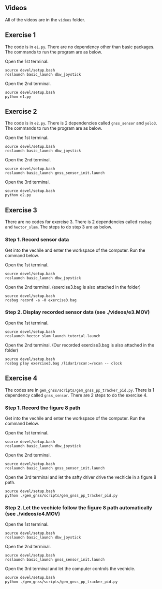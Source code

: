 ## Videos
All of the videos are in the `videos` folder.


## Exercise 1
The code is in `e1.py`. There are no dependency other than basic packages. The commands to run the program are as below.

Open the 1st terminal.

    source devel/setup.bash
    roslaunch basic_launch dbw_joystick

Open the 2nd terminal.

    source devel/setup.bash
    python e1.py

## Exercise 2
The code is in `e2.py`. There is 2 dependencies called `gnss_sensor` and `yolo3`. The commands to run the program are as below.

Open the 1st terminal.

    source devel/setup.bash
    roslaunch basic_launch dbw_joystick

Open the 2nd terminal.

    source devel/setup.bash
    roslaunch basic_launch gnss_sensor_init.launch

Open the 3rd terminal.

    source devel/setup.bash
    python e2.py

## Exercise 3
There are no codes for exercise 3. There is 2 dependencies called `rosbag` and `hector_slam`. The steps to do step 3 are as below.

### Step 1. Record sensor data 
Get into the vechile and enter the workspace of the computer. Run the command below.

Open the 1st terminal.

    source devel/setup.bash
    roslaunch basic_launch dbw_joystick

Open the 2nd terminal. (exercise3.bag is also attached in the folder)

    source devel/setup.bash
    rosbag record -a -O exercise3.bag 

### Step 2. Display recorded sensor data (see ./videos/e3.MOV)
Open the 1st terminal.

    source devel/setup.bash
    roslaunch hector_slam_launch tutorial.launch

Open the 2nd terminal. (Our recorded exercise3.bag is also attached in the folder)

    source devel/setup.bash
    rosbag play exercise3.bag /lidar1/scan:=/scan -- clock


## Exercise 4
The codes are in `gem_gnss/scripts/gem_gnss_pp_tracker_pid.py`. There is 1 dependency called `gnss_sensor`. There are 2 steps to do the exercise 4.

### Step 1. Record the figure 8 path 
Get into the vechile and enter the workspace of the computer. Run the command below.

Open the 1st terminal.

    source devel/setup.bash
    roslaunch basic_launch dbw_joystick

Open the 2nd terminal.

    source devel/setup.bash
    roslaunch basic_launch gnss_sensor_init.launch

Open the 3rd terminal and let the safty driver drive the vechicle in a figure 8 path.

    source devel/setup.bash
    python ./gem_gnss/scripts/gem_gnss_pp_tracker_pid.py

### Step 2. Let the vechicle follow the figure 8 path automatically (see ./videos/e4.MOV)
Open the 1st terminal.

    source devel/setup.bash
    roslaunch basic_launch dbw_joystick

Open the 2nd terminal.

    source devel/setup.bash
    roslaunch basic_launch gnss_sensor_init.launch

Open the 3rd terminal and let the computer controls the vechicle.

    source devel/setup.bash
    python ./gem_gnss/scripts/gem_gnss_pp_tracker_pid.py

